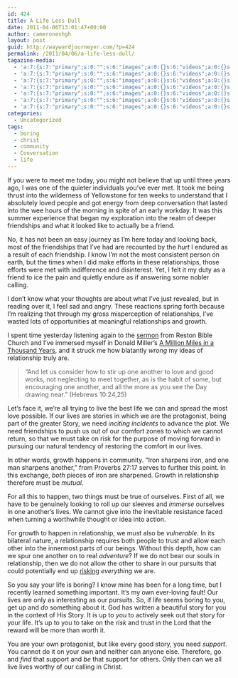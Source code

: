 ```yaml
---
id: 424
title: A Life Less Dull
date: 2011-04-06T13:01:47+00:00
author: cameroneshgh
layout: post
guid: http://waywardjourneyer.com/?p=424
permalink: /2011/04/06/a-life-less-dull/
tagazine-media:
  - 'a:7:{s:7:"primary";s:0:"";s:6:"images";a:0:{}s:6:"videos";a:0:{}s:11:"image_count";s:1:"0";s:6:"author";s:8:"19879429";s:7:"blog_id";s:8:"19280981";s:9:"mod_stamp";s:19:"2011-04-07 14:03:59";}'
  - 'a:7:{s:7:"primary";s:0:"";s:6:"images";a:0:{}s:6:"videos";a:0:{}s:11:"image_count";s:1:"0";s:6:"author";s:8:"19879429";s:7:"blog_id";s:8:"19280981";s:9:"mod_stamp";s:19:"2011-04-07 14:03:59";}'
  - 'a:7:{s:7:"primary";s:0:"";s:6:"images";a:0:{}s:6:"videos";a:0:{}s:11:"image_count";s:1:"0";s:6:"author";s:8:"19879429";s:7:"blog_id";s:8:"19280981";s:9:"mod_stamp";s:19:"2011-04-07 14:03:59";}'
  - 'a:7:{s:7:"primary";s:0:"";s:6:"images";a:0:{}s:6:"videos";a:0:{}s:11:"image_count";s:1:"0";s:6:"author";s:8:"19879429";s:7:"blog_id";s:8:"19280981";s:9:"mod_stamp";s:19:"2011-04-07 14:03:59";}'
  - 'a:7:{s:7:"primary";s:0:"";s:6:"images";a:0:{}s:6:"videos";a:0:{}s:11:"image_count";s:1:"0";s:6:"author";s:8:"19879429";s:7:"blog_id";s:8:"19280981";s:9:"mod_stamp";s:19:"2011-04-07 14:03:59";}'
  - 'a:7:{s:7:"primary";s:0:"";s:6:"images";a:0:{}s:6:"videos";a:0:{}s:11:"image_count";s:1:"0";s:6:"author";s:8:"19879429";s:7:"blog_id";s:8:"19280981";s:9:"mod_stamp";s:19:"2011-04-07 14:03:59";}'
  - 'a:7:{s:7:"primary";s:0:"";s:6:"images";a:0:{}s:6:"videos";a:0:{}s:11:"image_count";s:1:"0";s:6:"author";s:8:"19879429";s:7:"blog_id";s:8:"19280981";s:9:"mod_stamp";s:19:"2011-04-07 14:03:59";}'
categories:
  - Uncategorized
tags:
  - boring
  - christ
  - community
  - Conversation
  - life
---
```

If you were to meet me today, you might not believe that up until three years ago, I was one of the quieter individuals you’ve ever met. It took me being thrust into the wilderness of Yellowstone for ten weeks to understand that I absolutely loved people and got energy from deep conversation that lasted into the wee hours of the morning in spite of an early workday. It was this summer experience that began my exploration into the realm of deeper friendships and what it looked like to actually be a friend.

No, it has not been an easy journey as I’m here today and looking back, most of the friendships that I’ve had are recounted by the _hurt_ I endured as a result of each friendship. I know I’m not the most consistent person on earth, but the times when I did make efforts in these relationships, those efforts were met with indifference and disinterest. Yet, I felt it my duty as a friend to ice the pain and quietly endure as if answering some nobler calling.

I don’t know what your thoughts are about what I’ve just revealed, but in reading over it, I feel sad and angry. These reactions spring forth because I’m realizing that through my gross misperception of relationships, I’ve wasted lots of opportunities at meaningful relationships and growth.

I spent time yesterday listening again to the [sermon](http://www.restonbible.org/sermons/item/288-how-god-speaks) from Reston Bible Church and I’ve immersed myself in Donald Miller’s <u>A Million Miles in a Thousand Years</u>, and it struck me how blatantly _wrong_ my ideas of relationship truly are.

> “And let us consider how to stir up one another to love and good works, not neglecting to meet together, as is the habit of some, but encouraging one another, and all the more as you see the Day drawing near.” (Hebrews 10:24,25)

Let’s face it, we’re all trying to live the best life we can and spread the most love possible. If our lives are stories in which we are the protagonist, being part of the greater Story, we need _inciting incidents_ to advance the plot. We need friendships to push us out of our comfort zones to which we cannot return, so that we must take on risk for the purpose of moving forward in pursuing our natural tendency of restoring the comfort in our lives.

In other words, growth happens in community. “Iron sharpens iron, and one man sharpens another,” from Proverbs 27:17 serves to further this point. In this exchange, _both_ pieces of iron are sharpened. Growth in relationship therefore must be _mutual_.

For all this to happen, two things must be true of ourselves. First of all, we have to be genuinely looking to roll up our sleeves and _immerse_ ourselves in one another’s lives. We cannot give into the inevitable resistance faced when turning a worthwhile thought or idea into action.

For growth to happen in relationship, we must also be _vulnerable_. In its bilateral nature, a relationship requires both people to trust and allow each other into the innermost parts of our beings. Without this depth, how can we spur one another on to real _adventure_? If we do not bear our souls in relationship, then we do not allow the other to share in our pursuits that could potentially end up [risking](http://www.jonacuff.com/stuffchristianslike/2011/03/4725/) _everything_ we are.

So you say your life is boring? I know mine has been for a long time, but I recently learned something important. It’s my own ever-loving fault! Our lives are only as interesting as our pursuits. So, if life seems boring to you, get up and _do_ something about it. God has written a beautiful story for you in the context of His Story. It is up to _you_ to actively seek out that story for your life. It&#8217;s up to you to take on the _risk_ and trust in the Lord that the reward will be more than worth it.

You are your own protagonist, but like every good story, you need _support_. You cannot do it on your own and neither can anyone else. Therefore, go and _find_ that support and _be_ that support for others. Only then can we all live lives worthy of our calling in Christ.